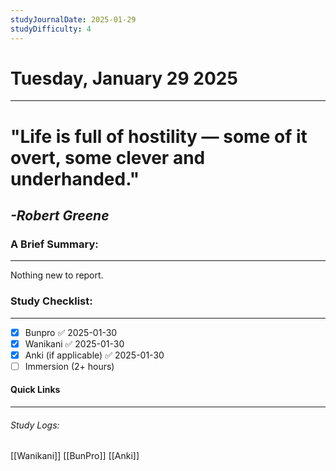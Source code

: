 ```yaml
---
studyJournalDate: 2025-01-29
studyDifficulty: 4
---
```


# Tuesday, January 29 2025
---
# "Life is full of hostility — some of it overt, some clever and underhanded."

## *-Robert Greene*


### A Brief Summary:
---
Nothing new to report.

### Study Checklist:
---
- [x] Bunpro ✅ 2025-01-30
- [x] Wanikani ✅ 2025-01-30
- [x] Anki (if applicable) ✅ 2025-01-30
- [ ] Immersion (2+ hours)

#### Quick Links
---
###### Study Logs:
[[Wanikani]]
[[BunPro]]
[[Anki]]